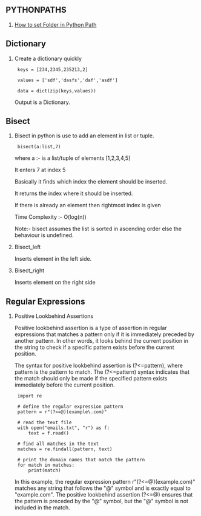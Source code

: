 ## PYTHONPATHS
1.  [How to set Folder in Python Path](https://towardsdatascience.com/how-to-fix-modulenotfounderror-and-importerror-248ce5b69b1c) 


## Dictionary

1. Create a dictionary quickly

        keys = [234,2345,235213,2]

        values = ['sdf','dasfs','daf','asdf']
        
        data = dict(zip(keys,values))
    
    Output is a Dictionary.


## Bisect
1. Bisect in python is use to add an element in list or tuple.

        bisect(a:list,7)
    
    where a :- is a list/tuple of elements [1,2,3,4,5]
    
    It enters 7 at index 5
    
    Basically it finds which index the element should be inserted.

    It returns the index where it should be inserted.

    If there is already an element then rightmost index is given

    Time Complexity :- O(log(n))

    Note:- bisect assumes the list is sorted in ascending order else the behaviour is undefined.

2. Bisect_left 

    Inserts element in the left side.

3. Bisect_right

    Inserts element on the right side


## Regular Expressions
1. Positive Lookbehind Assertions

    Positive lookbehind assertion is a type of assertion in regular expressions that matches a pattern only if it is immediately preceded by another pattern. In other words, it looks behind the current position in the string to check if a specific pattern exists before the current position.

    The syntax for positive lookbehind assertion is (?<=pattern), where pattern is the pattern to match. The (?<=pattern) syntax indicates that the match should only be made if the specified pattern exists immediately before the current position.

        import re

        # define the regular expression pattern
        pattern = r"(?<=@)(example\.com)"

        # read the text file
        with open("emails.txt", "r") as f:
            text = f.read()

        # find all matches in the text
        matches = re.findall(pattern, text)

        # print the domain names that match the pattern
        for match in matches:
            print(match)

    In this example, the regular expression pattern r"(?<=@)(example\.com)" matches any string that follows the "@" symbol and is exactly equal to "example.com". The positive lookbehind assertion (?<=@) ensures that the pattern is preceded by the "@" symbol, but the "@" symbol is not included in the match.